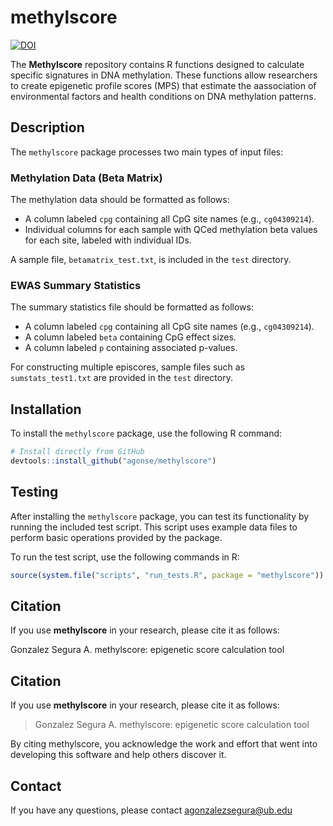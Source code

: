 # methylscore


[![DOI](https://zenodo.org/badge/DOI/10.5281/zenodo.14652220.svg)](https://doi.org/10.5281/zenodo.14652220)


The **Methylscore** repository contains R functions designed to calculate specific signatures in DNA methylation. These functions allow researchers to create epigenetic profile scores (MPS) that estimate the aassociation of environmental factors and health conditions on DNA methylation patterns.

## Description

The `methylscore` package processes two main types of input files:

### Methylation Data (Beta Matrix)

The methylation data should be formatted as follows:

- A column labeled `cpg` containing all CpG site names (e.g., `cg04309214`).
- Individual columns for each sample with QCed methylation beta values for each site, labeled with individual IDs.

A sample file, `betamatrix_test.txt`, is included in the `test` directory.

### EWAS Summary Statistics

The summary statistics file should be formatted as follows:

- A column labeled `cpg` containing all CpG site names (e.g., `cg04309214`).
- A column labeled `beta` containing CpG effect sizes.
- A column labeled `p` containing associated p-values.

For constructing multiple episcores, sample files such as `sumstats_test1.txt` are provided in the `test` directory.

## Installation

To install the `methylscore` package, use the following R command:

```r
# Install directly from GitHub
devtools::install_github("agonse/methylscore")
```

## Testing

After installing the `methylscore` package, you can test its functionality by running the included test script. This script uses example data files to perform basic operations provided by the package.

To run the test script, use the following commands in R:

```r
source(system.file("scripts", "run_tests.R", package = "methylscore"))
```

## Citation
If you use **methylscore** in your research, please cite it as follows:

Gonzalez Segura A. methylscore: epigenetic score calculation tool
## Citation
If you use **methylscore** in your research, please cite it as follows:

> Gonzalez Segura A. methylscore: epigenetic score calculation tool

By citing methylscore, you acknowledge the work and effort that went into developing this software and help others discover it.

## Contact
If you have any questions, please contact agonzalezsegura@ub.edu
